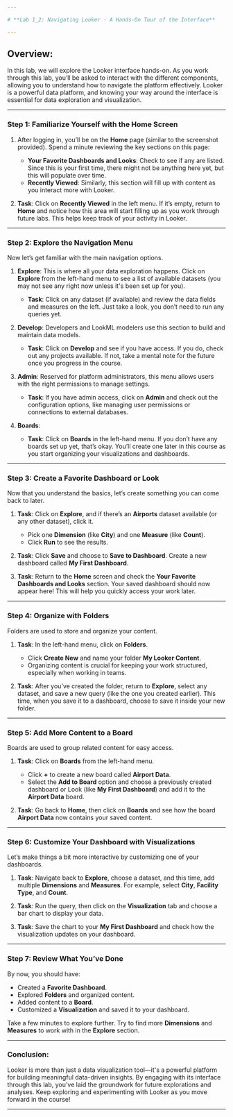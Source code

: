 ```yaml
---

# **Lab 1_2: Navigating Looker - A Hands-On Tour of the Interface**

---
```


## **Overview:**
In this lab, we will explore the Looker interface hands-on. As you work through this lab, you’ll be asked to interact with the different components, allowing you to understand how to navigate the platform effectively. Looker is a powerful data platform, and knowing your way around the interface is essential for data exploration and visualization.

---

### **Step 1: Familiarize Yourself with the Home Screen**

1. After logging in, you’ll be on the **Home** page (similar to the screenshot provided). Spend a minute reviewing the key sections on this page:
   - **Your Favorite Dashboards and Looks**: Check to see if any are listed. Since this is your first time, there might not be anything here yet, but this will populate over time.
   - **Recently Viewed**: Similarly, this section will fill up with content as you interact more with Looker.

2. **Task**: Click on **Recently Viewed** in the left menu. If it’s empty, return to **Home** and notice how this area will start filling up as you work through future labs. This helps keep track of your activity in Looker.

---

### **Step 2: Explore the Navigation Menu**

Now let’s get familiar with the main navigation options.

1. **Explore**: This is where all your data exploration happens. Click on **Explore** from the left-hand menu to see a list of available datasets (you may not see any right now unless it's been set up for you).
   - **Task**: Click on any dataset (if available) and review the data fields and measures on the left. Just take a look, you don’t need to run any queries yet.

2. **Develop**: Developers and LookML modelers use this section to build and maintain data models.
   - **Task**: Click on **Develop** and see if you have access. If you do, check out any projects available. If not, take a mental note for the future once you progress in the course.

3. **Admin**: Reserved for platform administrators, this menu allows users with the right permissions to manage settings.
   - **Task**: If you have admin access, click on **Admin** and check out the configuration options, like managing user permissions or connections to external databases.

4. **Boards**:
   - **Task**: Click on **Boards** in the left-hand menu. If you don’t have any boards set up yet, that’s okay. You’ll create one later in this course as you start organizing your visualizations and dashboards. 

---

### **Step 3: Create a Favorite Dashboard or Look**

Now that you understand the basics, let’s create something you can come back to later.

1. **Task**: Click on **Explore**, and if there’s an **Airports** dataset available (or any other dataset), click it.
   - Pick one **Dimension** (like **City**) and one **Measure** (like **Count**).
   - Click **Run** to see the results.

2. **Task**: Click **Save** and choose to **Save to Dashboard**. Create a new dashboard called **My First Dashboard**.

3. **Task**: Return to the **Home** screen and check the **Your Favorite Dashboards and Looks** section. Your saved dashboard should now appear here! This will help you quickly access your work later.

---

### **Step 4: Organize with Folders**

Folders are used to store and organize your content.

1. **Task**: In the left-hand menu, click on **Folders**.
   - Click **Create New** and name your folder **My Looker Content**.
   - Organizing content is crucial for keeping your work structured, especially when working in teams.

2. **Task**: After you’ve created the folder, return to **Explore**, select any dataset, and save a new query (like the one you created earlier). This time, when you save it to a dashboard, choose to save it inside your new folder.

---

### **Step 5: Add More Content to a Board**

Boards are used to group related content for easy access.

1. **Task**: Click on **Boards** from the left-hand menu.
   - Click **+** to create a new board called **Airport Data**.
   - Select the **Add to Board** option and choose a previously created dashboard or Look (like **My First Dashboard**) and add it to the **Airport Data** board.

2. **Task**: Go back to **Home**, then click on **Boards** and see how the board **Airport Data** now contains your saved content.

---

### **Step 6: Customize Your Dashboard with Visualizations**

Let’s make things a bit more interactive by customizing one of your dashboards.

1. **Task**: Navigate back to **Explore**, choose a dataset, and this time, add multiple **Dimensions** and **Measures**. For example, select **City**, **Facility Type**, and **Count**.
   
2. **Task**: Run the query, then click on the **Visualization** tab and choose a bar chart to display your data.

3. **Task**: Save the chart to your **My First Dashboard** and check how the visualization updates on your dashboard.

---

### **Step 7: Review What You’ve Done**

By now, you should have:

- Created a **Favorite Dashboard**.
- Explored **Folders** and organized content.
- Added content to a **Board**.
- Customized a **Visualization** and saved it to your dashboard.

Take a few minutes to explore further. Try to find more **Dimensions** and **Measures** to work with in the **Explore** section.

---

### **Conclusion**:
Looker is more than just a data visualization tool—it's a powerful platform for building meaningful data-driven insights. By engaging with its interface through this lab, you’ve laid the groundwork for future explorations and analyses. Keep exploring and experimenting with Looker as you move forward in the course!

---
